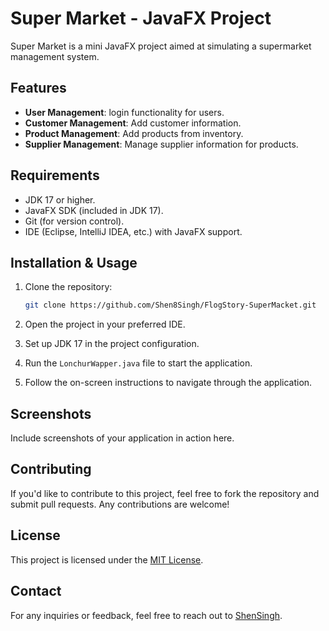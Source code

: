 # Super Market - JavaFX Project

Super Market is a mini JavaFX project aimed at simulating a supermarket management system.

## Features

- **User Management**: login functionality for users.
- **Customer Management**: Add customer information.
- **Product Management**: Add products from inventory.
- **Supplier Management**: Manage supplier information for products.

## Requirements

- JDK 17 or higher.
- JavaFX SDK (included in JDK 17).
- Git (for version control).
- IDE (Eclipse, IntelliJ IDEA, etc.) with JavaFX support.

## Installation & Usage

1. Clone the repository:

    ```bash
    git clone https://github.com/Shen8Singh/FlogStory-SuperMacket.git
    ```

2. Open the project in your preferred IDE.

3. Set up JDK 17 in the project configuration.

4. Run the `LonchurWapper.java` file to start the application.

5. Follow the on-screen instructions to navigate through the application.

## Screenshots

Include screenshots of your application in action here.

## Contributing

If you'd like to contribute to this project, feel free to fork the repository and submit pull requests. Any contributions are welcome!

## License

This project is licensed under the [MIT License](LICENSE).

## Contact

For any inquiries or feedback, feel free to reach out to [ShenSingh](https://github.com/Shen8Singh).
